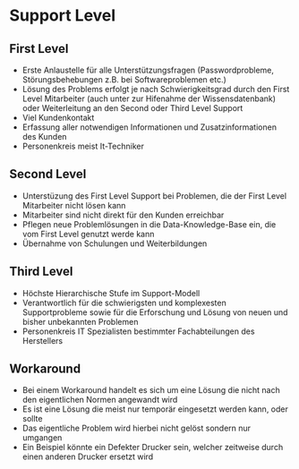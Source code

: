 # Support Level
## First Level
- Erste Anlaustelle für alle Unterstützungsfragen (Passwordprobleme, Störungsbehebungen z.B. bei Softwareproblemen etc.)
- Lösung des Problems erfolgt je nach Schwierigkeitsgrad durch den First Level Mitarbeiter (auch unter zur Hifenahme der Wissensdatenbank) oder Weiterleitung an den Second oder Third Level Support
- Viel Kundenkontakt
- Erfassung aller notwendigen Informationen und Zusatzinformationen des Kunden
- Personenkreis meist It-Techniker
## Second Level
- Unterstüzung des First Level Support bei Problemen, die der First Level Mitarbeiter nicht lösen kann
- Mitarbeiter sind nicht direkt für den Kunden erreichbar
- Pflegen neue Problemlösungen in die Data-Knowledge-Base ein, die vom First Level genutzt werde kann
- Übernahme von Schulungen und Weiterbildungen
## Third Level
- Höchste Hierarchische Stufe im Support-Modell
- Verantwortlich für die schwierigsten und komplexesten Supportprobleme sowie für die Erforschung und Lösung von neuen und bisher unbekannten Problemen
- Personenkreis IT Spezialisten bestimmter Fachabteilungen des Herstellers
## Workaround
- Bei einem Workaround handelt es sich um eine Lösung die nicht nach den eigentlichen Normen angewandt wird
- Es ist eine Lösung die meist nur temporär eingesetzt werden kann, oder sollte
- Das eigentliche Problem wird hierbei nicht gelöst sondern nur umgangen
- Ein Beispiel könnte ein Defekter Drucker sein, welcher zeitweise durch einen anderen Drucker ersetzt wird

